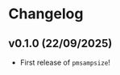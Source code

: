# Changelog

<!--next-version-placeholder-->

## v0.1.0 (22/09/2025)

- First release of `pmsampsize`!